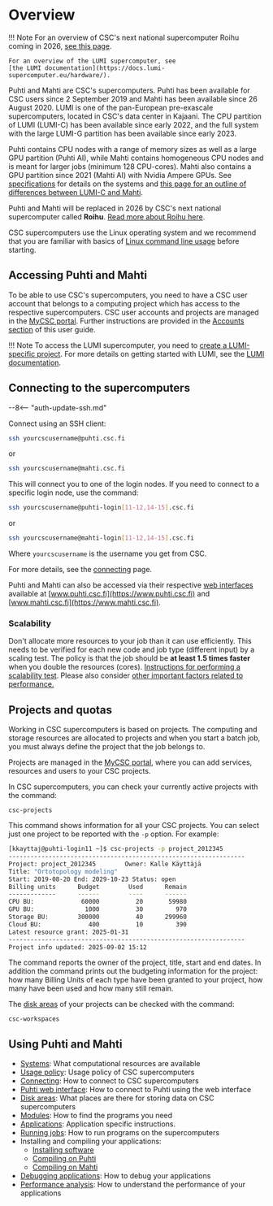 # Overview

!!! Note
    For an overview of CSC's next national supercomputer Roihu coming in 2026,
    [see this page](systems-roihu.md).

    For an overview of the LUMI supercomputer, see
    [the LUMI documentation](https://docs.lumi-supercomputer.eu/hardware/).

Puhti and Mahti are CSC's supercomputers. Puhti has been available for CSC users
since 2 September 2019 and Mahti has been available since 26 August 2020. LUMI is
one of the pan-European pre-exascale supercomputers, located in CSC's data
center in Kajaani. The CPU partition of LUMI (LUMI-C) has been available since
early 2022, and the full system with the large LUMI-G partition has been available since early 2023.

Puhti contains CPU nodes with a range of memory sizes as well as a large GPU
partition (Puhti AI), while Mahti contains homogeneous CPU nodes and is meant
for larger jobs (minimum 128 CPU-cores). Mahti also contains a GPU partition
since 2021 (Mahti AI) with Nvidia Ampere GPUs. See [specifications](available-systems.md)
for details on the systems and [this page for an outline of differences between LUMI-C and
Mahti](lumi-vs-mahti.md).

Puhti and Mahti will be replaced in 2026 by CSC's next national supercomputer
called **Roihu**. [Read more about Roihu here](systems-roihu.md).

CSC supercomputers use the Linux operating system and we recommend that you are familiar with
basics of [Linux command line usage](../support/tutorials/env-guide/index.md) before starting.

## Accessing Puhti and Mahti

To be able to use CSC's supercomputers, you need to have a CSC user account that
belongs to a computing project which has access to the respective supercomputers.
CSC user accounts and projects are managed in the [MyCSC portal](https://my.csc.fi).
Further instructions are provided in the [Accounts section](../accounts/index.md)
of this user guide.

!!! Note
    To access the LUMI supercomputer, you need to [create a LUMI-specific
    project](../accounts/how-to-create-new-project.md#creating-a-lumi-project-and-applying-for-resources).
    For more details on getting started with LUMI, see the [LUMI
    documentation](https://docs.lumi-supercomputer.eu/firststeps/getstarted/).

## Connecting to the supercomputers

--8<-- "auth-update-ssh.md"

Connect using an SSH client:

```bash
ssh yourcscusername@puhti.csc.fi
```

or

```bash
ssh yourcscusername@mahti.csc.fi
```

This will connect you to one of the login nodes. If you need to connect
to a specific login node, use the command:

```bash
ssh yourcscusername@puhti-login[11-12,14-15].csc.fi
```

or

```bash
ssh yourcscusername@mahti-login[11-12,14-15].csc.fi
```

Where `yourcscusername` is the username you get from CSC.

For more details, see the [connecting](connecting/index.md) page.

Puhti and Mahti can also be accessed via their respective
[web interfaces](webinterface/index.md) available at
[www.puhti.csc.fi](https://www.puhti.csc.fi) and
[www.mahti.csc.fi](https://www.mahti.csc.fi).

### Scalability

Don't allocate more resources to your job than it can use efficiently. This
needs to be verified for each new code and job type (different input) by a
scaling test. The policy is that the job should be **at least 1.5 times faster**
when you double the resources (cores). [Instructions for performing a scalability
test](../support/tutorials/cmdline-handson.md#scaling-test-for-an-mpi-parallel-job).
Please also consider [other important factors related to performance.](performance.md)

## Projects and quotas

Working in CSC supercomputers is based on projects. The computing and storage
resources are allocated to projects and when you start a batch job, you must
always define the project that the job belongs to.

Projects are managed in the [MyCSC portal](https://my.csc.fi), where you can add
services, resources and users to your CSC projects.

In CSC supercomputers, you can check your currently active projects with the
command:

```text
csc-projects
```

This command shows information for all your CSC projects. You can select just
one project to be reported with the `-p` option. For example:

```bash
[kkayttaj@puhti-login11 ~]$ csc-projects -p project_2012345
-----------------------------------------------------------------
Project: project_2012345        Owner: Kalle Käyttäjä
Title: "Ortotopology modeling"
Start: 2019-08-20 End: 2029-10-23 Status: open
Billing units      Budget        Used      Remain
-------------      ------        ----      ------
CPU BU:             60000          20       59980
GPU BU:              1000          30         970
Storage BU:        300000          40      299960
Cloud BU:             400          10         390
Latest resource grant: 2025-01-31
-----------------------------------------------------------------
Project info updated: 2025-09-02 15:12
```

The command reports the owner of the project, title, start and end dates. In
addition the command prints out the budgeting information for the project: how
many Billing Units of each type have been granted to your project, how many have
been used and how many still remain.

The [disk areas](disk.md) of your projects can be checked with the command:

```text
csc-workspaces
```

## Using Puhti and Mahti

* [Systems](available-systems.md): What computational resources are available
* [Usage policy](usage-policy.md): Usage policy of CSC supercomputers
* [Connecting](connecting/index.md): How to connect to  CSC supercomputers
* [Puhti web interface](webinterface/index.md): How to connect to Puhti using the web
  interface
* [Disk areas](disk.md): What places are there for storing data on CSC
  supercomputers
* [Modules](modules.md): How to find the programs you need
* [Applications](../apps/index.md): Application specific instructions.
* [Running jobs](running/getting-started.md): How to run programs on the
  supercomputers
* Installing and compiling your applications:
    * [Installing software](installing.md)
    * [Compiling on Puhti](compiling-puhti.md)
    * [Compiling on Mahti](compiling-mahti.md)
* [Debugging applications](debugging.md): How to debug your applications
* [Performance analysis](performance.md): How to understand the performance of
  your applications
